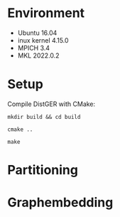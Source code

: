 <meta name="robots" content="noindex">

# Environment
- Ubuntu 16.04
- inux kernel 4.15.0
- MPICH 3.4
- MKL 2022.0.2

# Setup
Compile DistGER with CMake:

```
mkdir build && cd build

cmake ..

make
```
# Partitioning
# Graphembedding
